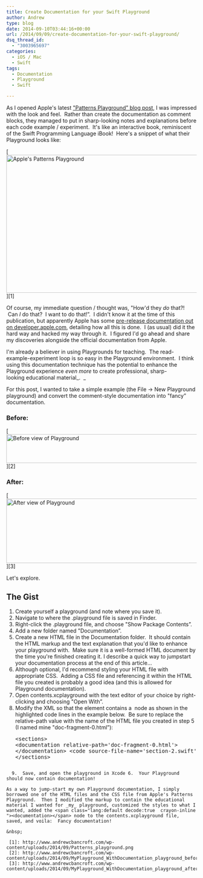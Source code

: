 ```yaml
---
title: Create Documentation for your Swift Playground
author: Andrew
type: blog
date: 2014-09-10T03:44:16+00:00
url: /2014/09/09/create-documentation-for-your-swift-playground/
dsq_thread_id:
  - "3003965697"
categories:
  - iOS / Mac
  - Swift
tags:
  - Documentation
  - Playground
  - Swift

---
```

As I opened Apple's latest <a title="Apple Swift Developer Blog - Patterns Playground" href="https://developer.apple.com/swift/blog/?id=13" target="_blank">"Patterns Playground&#8221; blog post</a>, I was impressed with the look and feel.  Rather than create the documentation as comment blocks, they managed to put in sharp-looking notes and explanations before each code example / experiment.  It's like an interactive book, reminiscent of the Swift Programming Language iBook!  Here's a snippet of what their Playground looks like:

[<img class="alignnone size-large wp-image-4771" src="http://www.andrewcbancroft.com/wp-content/uploads/2014/09/Patterns_playground-1024x511.png" alt="Apple's Patterns Playground" width="730" height="364" srcset="https://www.andrewcbancroft.com/wp-content/uploads/2014/09/Patterns_playground-1024x511.png 1024w, https://www.andrewcbancroft.com/wp-content/uploads/2014/09/Patterns_playground-300x149.png 300w, https://www.andrewcbancroft.com/wp-content/uploads/2014/09/Patterns_playground.png 1080w" sizes="(max-width: 730px) 100vw, 730px" />][1]

Of course, my immediate question / thought was, "How'd they _do_ that?!  Can _I_ do that?  I want to do that!&#8221;.  I didn't know it at the time of this publication, but apparently Apple has some <a title="Apple Developer Documentation - Interactive Learning Playgrounds" href="https://developer.apple.com/library/prerelease/ios/documentation/Swift/Reference/Playground_Ref/Chapters/InteractiveLearning.html" target="_blank">pre-release documentation out on developer.apple.com</a>, detailing how all this is done.  I (as usual) did it the hard way and hacked my way through it.  I figured I'd go ahead and share my discoveries alongside the official documentation from Apple.

I'm already a believer in using Playgrounds for teaching.  The read-example-experiment loop is so easy in the Playground environment.  I think using this documentation technique has the potential to enhance the Playground experience _even more_ to create professional, sharp-looking educational material_.  _

For this post, I wanted to take a simple example (the File -> New Playground playground) and convert the comment-style documentation into "fancy&#8221; documentation.

### Before:

[<img class="alignnone size-large wp-image-4751" src="http://www.andrewcbancroft.com/wp-content/uploads/2014/09/MyPlayground_WithDocumentation_playground_before-1024x108.png" alt="Before view of Playground" width="730" height="76" srcset="https://www.andrewcbancroft.com/wp-content/uploads/2014/09/MyPlayground_WithDocumentation_playground_before-1024x108.png 1024w, https://www.andrewcbancroft.com/wp-content/uploads/2014/09/MyPlayground_WithDocumentation_playground_before-300x31.png 300w, https://www.andrewcbancroft.com/wp-content/uploads/2014/09/MyPlayground_WithDocumentation_playground_before.png 1142w" sizes="(max-width: 730px) 100vw, 730px" />][2]

### After:

[<img class="alignnone size-large wp-image-4761" src="http://www.andrewcbancroft.com/wp-content/uploads/2014/09/MyPlayground_WithDocumentation_playground_after-1024x239.png" alt="After view of Playground" width="730" height="170" srcset="https://www.andrewcbancroft.com/wp-content/uploads/2014/09/MyPlayground_WithDocumentation_playground_after-1024x239.png 1024w, https://www.andrewcbancroft.com/wp-content/uploads/2014/09/MyPlayground_WithDocumentation_playground_after-300x70.png 300w, https://www.andrewcbancroft.com/wp-content/uploads/2014/09/MyPlayground_WithDocumentation_playground_after.png 1139w" sizes="(max-width: 730px) 100vw, 730px" />][3]

Let's explore.

## The Gist

  1. Create yourself a playground (and note where you save it).
  2. Navigate to where the .playground file is saved in Finder.
  3. Right-click the .playground file, and choose "Show Package Contents&#8221;.
  4. Add a new folder named "Documentation&#8221;.
  5. Create a new HTML file in the Documentation folder.  It should contain the HTML markup and the text explanation that you'd like to enhance your playground with.  Make sure it is a well-formed HTML document by the time you're finished creating it. I describe a quick way to jumpstart your documentation process at the end of this article&#8230;
  6. Although optional, I'd recommend styling your HTML file with appropriate CSS.  Adding a CSS file and referencing it within the HTML file you created is probably a good idea (and this is allowed for Playground documentation).
  7. Open contents.xcplayground with the text editor of your choice by right-clicking and choosing "Open With&#8221;.
  8. Modify the XML so that the <sections> element contains a <span class="lang:default decode:true  crayon-inline "><documentation></span> node as shown in the highlighted code lines in the example below.  Be sure to replace the relative-path value with the name of the HTML file you created in step 5 (I named mine "doc-fragment-0.html&#8221;): <pre class="lang:xhtml mark:2-3 decode:true " title="contents.xcplayground Snippet">&lt;sections&gt;
        &lt;documentation relative-path='doc-fragment-0.html'&gt;
        &lt;/documentation&gt;
        &lt;code source-file-name='section-2.swift'/&gt;
&lt;/sections&gt;
```

  9.  Save, and open the playground in Xcode 6.  Your Playground should now contain documentation!

As a way to jump-start my own Playground documentation, I simply borrowed one of the HTML files and the CSS file from Apple's Patterns Playground.  Then I modified the markup to contain the educational material I wanted for _my_ playground, customized the styles to what I wanted, added the <span class="lang:default decode:true  crayon-inline "><documentation></span> node to the contents.xcplayground file, saved, and voila:  Fancy documentation!

&nbsp;

 [1]: http://www.andrewcbancroft.com/wp-content/uploads/2014/09/Patterns_playground.png
 [2]: http://www.andrewcbancroft.com/wp-content/uploads/2014/09/MyPlayground_WithDocumentation_playground_before.png
 [3]: http://www.andrewcbancroft.com/wp-content/uploads/2014/09/MyPlayground_WithDocumentation_playground_after.png